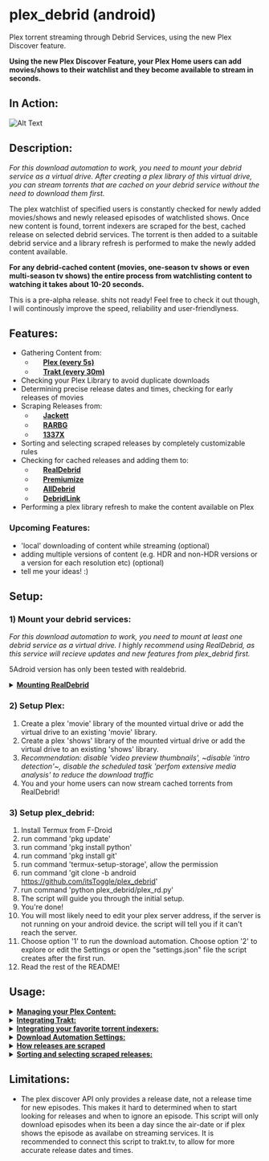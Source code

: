 # plex_debrid (android)
Plex torrent streaming through Debrid Services, using the new Plex Discover feature.

**Using the new Plex Discover Feature, your Plex Home users can add movies/shows to their watchlist and they become available to stream in seconds.**

## In Action:

![Alt Text](https://github.com/itsToggle/plex_debrid/blob/android/cool.gif)

## Description:

*For this download automation to work, you need to mount your debrid service as a virtual drive. After creating a plex library of this virtual drive, you can stream torrents that are cached on your debrid service without the need to download them first.* 

The plex watchlist of specified users is constantly checked for newly added movies/shows and newly released episodes of watchlisted shows.
Once new content is found, torrent indexers are scraped for the best, cached release on selected debrid services. The torrent is then added to a suitable debrid service and a library refresh is performed to make the newly added content available. 

**For any debrid-cached content (movies, one-season tv shows or even multi-season tv shows) the entire process from watchlisting content to watching it takes about 10-20 seconds.**

This is a pre-alpha release. shits not ready! Feel free to check it out though, I will continously improve the speed, reliability and user-friendlyness.

## Features:
- Gathering Content from:
  - <img src="https://app.plex.tv/desktop/favicon.ico" height="16"> **[Plex (every 5s)](https://plex.tv/)**
  - <img src="https://walter.trakt.tv/hotlink-ok/public/favicon.ico" height="16"> **[Trakt (every 30m)](https://trakt.tv/)**
- Checking your Plex Library to avoid duplicate downloads
- Determining precise release dates and times, checking for early releases of movies
- Scraping Releases from:
  - <img src="https://user-images.githubusercontent.com/27040483/28728094-99f3e3f6-73c7-11e7-8f8d-28912dc6ac0d.png" height="16"> **[Jackett](https://github.com/Jackett/Jackett)**
  - <img src="https://progsoft.net/images/rarbg-icon-648af4dcc6ec63ee49d6c050af63d2547c74d46c.png" height="16"> **[RARBG](https://rarbg.to/)**
  - <img src="https://1337x.to/favicon.ico" height="16"> **[1337X](https://1337x.to/)**
- Sorting and selecting scraped releases by completely customizable rules
- Checking for cached releases and adding them to:
  - <img src="https://fcdn.real-debrid.com/0818/favicons/favicon.ico" height="16"> **[RealDebrid](https://real-debrid.com/)**
  - <img src="https://www.premiumize.me/favicon-16x16.png" height="16"> **[Premiumize](https://www.premiumize.me/)**
  - <img src="https://cdn.alldebrid.com/lib/images/default/favicon.png" height="16"> **[AllDebrid](https://alldebrid.com/)**
  - <img src="https://cdn.debrid-link.com/favicon.ico?i=2" height="16"> **[DebridLink](https://debrid-link.com/)**
- Performing a plex library refresh to make the content available on Plex

### Upcoming Features:
- 'local' downloading of content while streaming (optional)
- adding multiple versions of content (e.g. HDR and non-HDR versions or a version for each resolution etc) (optional)
- tell me your ideas! :)

## Setup:

### 1) Mount your debrid services:

*For this download automation to work, you need to mount at least one debrid service as a virtual drive. I highly recommend using RealDebrid, as this service will recieve updates and new features from plex_debrid first.*

5Adroid version has only been tested with realdebrid.

<details>
  <summary><b><u>Mounting RealDebrid</u></b></summary>
  
  *Its recommended to remove all but a few pages of finished torrents before mounting realdebrid for the first time. You can add as many torrents as you want after that.*
  1. Install the apk file from my rclone fork: https://github.com/itsToggle/rclone_RD
  2. Install my rclone fork on a PC:
      2a. configure rclone by running the command 'rclone config' (could be './rclone config' depending on your os)
      2b. create a new remote by typing 'n'
      2c. give your remote a name (e.g. 'your-remote')
      2d. choose '47) realdebrid' as your remote type
      2e. follow the rest of the prompted instructions, choose 'no advaced configuration'
      2f. Head over to `C:\Users\BigSchlong\.config\rclone` and copy the `rclone.conf` file to your android device.
  3. Open the app and click on 'import config' - choose the rclone config file
  4. You can now see files from your debrid service!

</details>

### 2) Setup Plex:

1. Create a plex 'movie' library of the mounted virtual drive or add the virtual drive to an existing 'movie' library.
2. Create a plex 'shows' library of the mounted virtual drive or add the virtual drive to an existing 'shows' library.
3. *Recommendation: disable 'video preview thumbnails', ~disable 'intro detection'~, disable the scheduled task 'perfom extensive media analysis' to reduce the download traffic*
4. You and your home users can now stream cached torrents from RealDebrid!

### 3) Setup plex_debrid:
1. Install Termux from F-Droid
2. run command 'pkg update'
3. run command 'pkg install python'
4. run command 'pkg install git'
5. run command 'termux-setup-storage', allow the permission
6. run command 'git clone -b android https://github.com/itsToggle/plex_debrid'
7. run command 'python plex_debrid/plex_rd.py'
8. The script will guide you through the initial setup.
9. You're done!
10. You will most likely need to edit your plex server address, if the server is not running on your android device. the script will tell you if it can't reach the server.
11. Choose option '1' to run the download automation. Choose option '2' to explore or edit the Settings or open the "settings.json" file the script creates after the first run.
12. Read the rest of the README!

## Usage:

<details>
  <summary><b><u>Managing your Plex Content:</u></b></summary>
  
  - The Plex Watchlist and the Discover feature are only available for accounts that are linked to an email address - so no managed accounts.
  - You've already added one user in the initial setup. To allow content download by other users that youve invited to your Plex Home, create a new user by navigation to '/Settings/Content Services/Plex/Plex users/Edit/Add user'.
  - You and the users you've added can now browse the Discover part of Plex and download content by adding it to the Plex Watchlist.
  - By default, your *entire* Plex Library (including shares) is checked before downloading anything and the script will avoid duplicate downloads. To limit this library check to specific library sections, navigate to '/Settings/Content Services/Plex/Plex library check/Edit'
  - If you want to delete something from your Plex server, make sure that you've removed it from your Watchlist first. Otherwise the script will see that its in your watchlist and not on your server and will simply download it again.
  - Movies that you add to your Plex Watchlist are removed automatically once they are downloaded. Shows stay in the Watchlist, because only shows that are in the Watchlist are monitored for newly released episodes.
  - The Plex Watchlist of your specified users will polled for changes every 5 seconds, which is when it will try to find newly added content. 
  - The Plex Watchlist will be updated entirely every 30 minutes, which is when it will try to find newly released episodes from watchlisted series. This is only done every 30 minutes, because building the whole watchlist can take more than a minute, depending on the amount of shows you have in there.
  - If you dont want to download a specific episode or season of a show, navigate to that show in the discovery feature and mark the episodes/seasons that you want to ignore as 'watched'. The watch status inside the discovery feature is not connected to the watch status inside your libraries.
  - When some content could repeatedly not be downloaded, it will be marked as 'watched' in the Discovery feature of the first specified user. This will cause the scraper to ignore the content, until its marked as 'unwatched' again.
  - You can explore and remove ignored content in the main menu.

</details>

<details>
  <summary><b><u>Integrating Trakt:</u></b></summary>
  
  - You can connect the script to trakt.tv to get more accurate release dates and times for your content. You can also synchronize your trakt watchlist and the trakt watchlist of other users to your plex watchlist.
  - To connect the script to trakt, navigate to '/Settings/Content Services/Trakt/Trakt users/Edit/Add user'. You can add an unlimited amount of users.
  - To enable one-way Watchlist synchronization from Trakt to Plex for your specified users, navigate to '/Settings/Content Services/Trakt/Trakt-to-Plex synchronization'. Your Trakt Watchlist will be synchronized to Plex every 30 minutes.

</details>

<details>
  <summary><b><u>Integrating your favorite torrent indexers:</u></b></summary>
  
  - The only legacy scrapers currently integrated are for rarbg.to and 1337x.to 
  - Its recommended to install "jackett", a program that wraps a huge amount of torrent indexers (https://github.com/Jackett/Jackett). Once installed and setup, you can enable jackett by navigating to '/Settings/Scraper/Sources/Edit/Add source/jackett'. Once enabled, you can delete the legacy scrapers, since jackett can handle both 1337x and rarbg.

</details>

<details>
  <summary><b><u>Download Automation Settings:</u></b></summary>
  
  - You can add more than one debrid service and change the order in which they should be checked for cached releases by navigating to '/Settings/Debrid Services/Edit'.
  - If you don't want the main menu to show when you start the script and run the download automation right away, you can define this in the 'UI Settings' section of the 'Settings' menu. You can return to the main menu at any time by typing 'exit'.

</details>

<details>
  <summary><b><u>How releases are scraped</u></b></summary>
  
  The scraping of movies is pretty simple, there is not a lot to explain.
  
  When scraping for shows however, the scraper follows the steps below:
  - If more than 1 season is to be downloaded, the scraper searches for releases with the following query: 'some.show' - which usually returns all releases related to that show.
    - If more than 3 seasons are to be downloaded, the scraper looks for multi-season packs within the already scraped releases and tries to download one.
    - The scraper then looks for single-season packs for the remaining seasons within the already scraped releases.
    - If not all seasons could be downloaded, the scraper specifically searches for the missing seasons with the following query: 'some.show.S0X.'
  - If less than one entire season is to be downloaded or episodes are still missing, the scraper searches for releases with the following query: 'some.show.S0X' which usually returns all episodes and partial releases of that season.
    - If missing episodes are found within the already scraped releases, they are downloaded.
    - If there are still episodes missing, the scraper will look for the individual episodes with the following query: 'some.show.S0XE0X.'
  
  All that is done to minimize the amount of calls made to torrent indexers and to fetch the most episodes at once. The process is done via multiprosing to speed things up.
</details>
<details>
  <summary><b><u>Sorting and selecting scraped releases:</u></b></summary>
  
  The scrapers usually provide a whole bunch of releases. 
  Adding them all to your debrid services would clutter your library and slow things down. This is why this script automatically sorts the releases by completely customizable rules and picks the best one. The script provides some pretty ok rules by default.

  The sorting is done by providing an unlimited number of sorting 'rules'. Rules can be added, edited, delted or moved. The first rule has the highest priority, the last one the lowest. 

  Each rule consist of:
  - a regex match group that defines what we are looking for. Check out regexr.com to try out some regex match definitions.
  - an attribute definition that defines which attribute of the release we want to look in (can be the title, the source, or the size, or other special attributes that arent described further)
  - an interpretation method. This can be either:
    - "number" : the first regex match group will be interpreted as an integer and releases will be ranked by this number.
    - "text" : we will give each release a rank accoring to which match group its in.
  - lastly we define wheter to rank the releases in ascending or descending order.

  You can test out your current sorting rules by manually scraping for releases from the main menu. The returned releases are sorted by your current rules. If you follow the 'scraping steps' from the section above, you will be able to tell which releases would be automatically downloaded with your current settings.

  Lets make some rules: 

  <details>
    <summary><b><u>Example resolution sorting:</u></b></summary>

  We want to download releases up to our prefered resolution of 1080p.
  For this, we will choose the following setup:
  - regex definition: "(1080|720|480)(?=p)" - This is one match group, that matches either "1080", "720" or "480", followed by the letter "p". This is a typical Resolution definition of releases.
  - attribute definition: "title" - we want to look for this inside the release title
  - interpretation method: "number" - we want to sort the releases by the highest number to the lowest number
  - ascending/descending: "1" - 1 means descending. We want to sort the releases in decending order to get the highest resolution release.

  </details>

  <details>
    <summary><b><u>Example codec sorting:</u></b></summary>

  We want to download releases that use the x265 Codec, rather then the x264 codec. 
  For this, we will choose the following setup:
  - regex definition: "(h.?265|x.?265)|(h.?264|x.?264)" - These are two match groups, that match typical codec descriptions in the release titles
  - attribute definition: "title" - we want to look for this inside the release title
  - interpretation method: "text" - by choosing this, we define that the releases should be sorted by the match group they are in.
  - ascending/descending: "1" - 1 means descending. Descending in this context means, that the First matchgroup is preffered over the second matchgroup, and both are prefered over a release that doesnt match.

  </details>

  <details>
    <summary><b><u>Example release exclusion:</u></b></summary>

  We don't want to download releases that are HDR or 3D. For this rule to ne effective, we need to make it our first rule.
  For this, we will choose the following setup:
  - regex definition: "(\\.HDR\\.|\\.3D\\.)"
  - attribute definition: "title" - we want to look for this inside the release title
  - interpretation method: "text" - by choosing this, we define that the releases should be sorted by the match group they are in.
  - ascending/descending: "0" - 0 means ascending. Ascending in this context means, that releases that don't match are prefered over releases that do.

  </details>

  <details>
    <summary><b><u>Example size sorting:</u></b></summary>

  We want to sort or releases by size - this should be implemented as one of the last rules.
  For this, we will choose the following setup:
  - regex definition: "(.*)" - This is one match group that simply matches everything.
  - attribute definition: "size" - we want to look for this inside the release size
  - interpretation method: "number" - by choosing number, we define that the release size should be interpreted as a number.
  - ascending/descending: "0" - 0 means ascending. We want to select the smallest release.

  </details>

</details>

## Limitations:
- The plex discover API only provides a release date, not a release time for new episodes. This makes it hard to determined when to start looking for releases and when to ignore an episode. This script will only download episodes when its been a day since the air-date or if plex shows the episode as availabe on streaming services. It is recommended to connect this script to trakt.tv, to allow for more accurate release dates and times.
